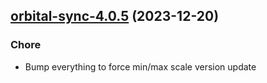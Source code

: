 

## [orbital-sync-4.0.5](https://github.com/truecharts/charts/compare/orbital-sync-4.0.4...orbital-sync-4.0.5) (2023-12-20)

### Chore

- Bump everything to force min/max scale version update
  
  
